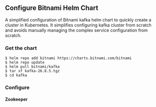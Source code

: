 ## Configure Bitnami Helm Chart

A simplified configuration of Bitnami kafka helm chart to quickly create a cluster in Kubernetes. It simplifies configuring kafka cluster from scratch and avoids manually managing the complex service configuration from scratch.

### Get the chart

    $ helm repo add bitnami https://charts.bitnami.com/bitnami
    $ helm repo update
    $ helm pull bitnami/kafka
    $ tar xf kafka-26.8.5.tgz
    $ cd kafka

### Configure
#### Zookeeper

<!--stackedit_data:
eyJoaXN0b3J5IjpbMTIxMTQzMDgxOCwtNDA1MTA0OTI5LC0yMD
g4NzQ2NjEyLC03OTcwOTYyMDksLTMzMjQ1NTM2M119
-->
